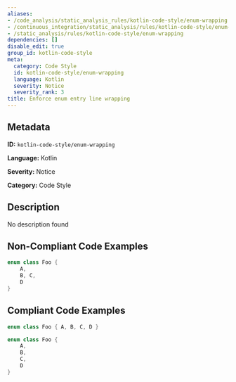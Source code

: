 ```yaml
---
aliases:
- /code_analysis/static_analysis_rules/kotlin-code-style/enum-wrapping
- /continuous_integration/static_analysis/rules/kotlin-code-style/enum-wrapping
- /static_analysis/rules/kotlin-code-style/enum-wrapping
dependencies: []
disable_edit: true
group_id: kotlin-code-style
meta:
  category: Code Style
  id: kotlin-code-style/enum-wrapping
  language: Kotlin
  severity: Notice
  severity_rank: 3
title: Enforce enum entry line wrapping
---
```

<!--  SOURCED FROM https://github.com/DataDog/datadog-static-analyzer-rule-docs -->


## Metadata
**ID:** `kotlin-code-style/enum-wrapping`

**Language:** Kotlin

**Severity:** Notice

**Category:** Code Style

## Description
No description found

## Non-Compliant Code Examples
```kotlin
enum class Foo {
    A,
    B, C,
    D
}
```

## Compliant Code Examples
```kotlin
enum class Foo { A, B, C, D }

enum class Foo { 
    A, 
    B,
    C, 
    D 
}
```

